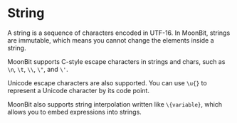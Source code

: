 # String

A string is a sequence of characters encoded in UTF-16. In MoonBit, strings are immutable, 
which means you cannot change the elements inside a string.

MoonBit supports C-style escape characters in strings and chars, such as `\n`, `\t`, `\\`, `\"`, and `\'`.

Unicode escape characters are also supported. You can use `\u{}` to represent a Unicode character by its code point.

MoonBit also supports string interpolation written like `\{variable}`, which allows you to embed expressions into strings.

